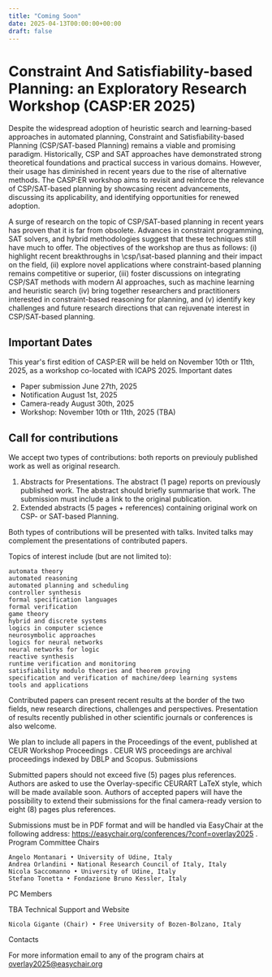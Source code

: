 ```yaml
---
title: "Coming Soon"
date: 2025-04-13T00:00:00+00:00
draft: false
---
```



# Constraint And Satisfiability-based Planning: an Exploratory Research Workshop (CASP:ER 2025)

Despite the widespread adoption of heuristic search and learning-based approaches in automated planning, Constraint and Satisfiability-based Planning (CSP/SAT-based Planning) remains a viable and promising paradigm. Historically, CSP and SAT approaches have demonstrated strong theoretical foundations and practical success in various domains. However, their usage has diminished in recent years due to the rise of alternative methods. The CASP:ER workshop aims to revisit and reinforce the relevance of CSP/SAT-based planning by showcasing recent advancements, discussing its applicability, and identifying opportunities for renewed adoption.

A surge of research on the topic of CSP/SAT-based planning in recent years has proven that it is far from obsolete. Advances in constraint programming, SAT solvers, and hybrid methodologies suggest that these techniques still have much to offer.
The objectives of the workshop are thus as follows: (i) highlight recent breakthroughs in \csp/\sat-based planning and their impact on the field, (ii) explore novel applications where constraint-based planning remains competitive or superior, (iii) foster discussions on integrating CSP/SAT methods with modern AI approaches, such as machine learning and heuristic search (iv) bring together researchers and practitioners interested in constraint-based reasoning for planning, and (v) identify key challenges and future research directions that can rejuvenate interest in CSP/SAT-based planning.



## Important Dates
This year's first edition of CASP:ER will be held on November 10th or 11th, 2025, as a workshop co-located with ICAPS 2025.
Important dates
 - Paper submission June 27th, 2025
 - Notification    	August 1st, 2025
 - Camera-ready    	August 30th, 2025
 - Workshop: November 10th or 11th, 2025 (TBA)

## Call for contributions

We accept two types of contributions: both reports on previouly published work as well as original research.

1. Abstracts for Presentations. The abstract (1 page) reports on previously published work. The abstract should briefly summarise that work. The submission must include a link to the original publication.
2. Extended abstracts  (5 pages + references) containing original work on CSP- or SAT-based Planning.

Both types of contributions will be presented with talks. Invited talks may complement the presentations of contributed papers.

Topics of interest include (but are not limited to):

    automata theory
    automated reasoning
    automated planning and scheduling
    controller synthesis
    formal specification languages
    formal verification
    game theory
    hybrid and discrete systems
    logics in computer science
    neurosymbolic approaches
    logics for neural networks
    neural networks for logic
    reactive synthesis
    runtime verification and monitoring
    satisfiability modulo theories and theorem proving
    specification and verification of machine/deep learning systems
    tools and applications

Contributed papers can present recent results at the border of the two fields, new research directions, challenges and perspectives. Presentation of results recently published in other scientific journals or conferences is also welcome.

We plan to include all papers in the Proceedings of the event, published at CEUR Workshop Proceedings . CEUR WS proceedings are archival proceedings indexed by DBLP and Scopus.
Submissions

Submitted papers should not exceed five (5) pages plus references. Authors are asked to use the Overlay-specific CEURART LaTeX style, which will be made available soon. Authors of accepted papers will have the possibility to extend their submissions for the final camera-ready version to eight (8) pages plus references.

Submissions must be in PDF format and will be handled via EasyChair at the following address: https://easychair.org/conferences/?conf=overlay2025 .
Program Committee
Chairs

    Angelo Montanari • University of Udine, Italy
    Andrea Orlandini • National Research Council of Italy, Italy
    Nicola Saccomanno • University of Udine, Italy
    Stefano Tonetta • Fondazione Bruno Kessler, Italy

PC Members

TBA
Technical Support and Website

    Nicola Gigante (Chair) • Free University of Bozen-Bolzano, Italy

Contacts

For more information email to any of the program chairs at overlay2025@easychair.org

